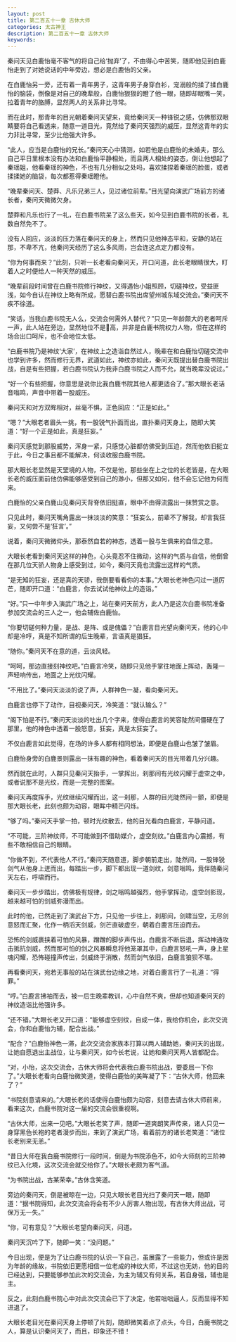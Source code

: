 ```yaml
---
layout: post
title: 第二百五十一章 古休大师
categories: 太古神王
description: 第二百五十一章 古休大师
keywords:
---
```


秦问天见白鹿怡毫不客气的将自己给‘抛弃’了，不由得心中苦笑，随即他见到白鹿怡走到了对她说话的中年旁边，想必是白鹿怡的父亲。

在白鹿怡另一旁，还有着一青年男子，这青年男子身穿白衫，宠溺般的揉了揉白鹿怡的脑袋，倒像是对自己的晚辈般，白鹿怡狠狠的瞪了他一眼，随即却眠嘴一笑，拉着青年的胳膊，显然两人的关系非比寻常。

而在此时，那青年的目光朝着秦问天望来，竟给秦问天一种锋锐之感，仿佛那双眼睛要将自己看透来，随意一道目光，竟然给了秦问天强烈的威压，显然这青年的实力非比寻常，至少比他强大许多。

“此人，应当是白鹿怡的兄长。”秦问天心中猜测，如若他是白鹿怡的未婚夫，那么自己平日里根本没有办法和白鹿怡平静相处，而且两人相处的姿态，倒让他想起了秦瑶姐，他看秦瑶的神色，不也有几分相似之处吗，喜欢揉捏着秦瑶的脸蛋，或者揉揉她的脑袋，每次都惹得秦瑶瞪他。

“晚辈秦问天、楚莽、凡乐兄弟三人，见过诸位前辈。”目光望向演武广场前方的诸长者，秦问天微微欠身。

楚莽和凡乐也行了一礼，在白鹿书院呆了这么些天，如今见到白鹿书院的长者，礼数自然免不了。

没有人回应，淡淡的压力落在秦问天的身上，然而只见他神态平和，安静的站在那，不卑不亢，他秦问天经历了这么多风雨，岂会连这点定力都没有。

“你为何事而来？”此刻，只听一长老看向秦问天，开口问道，此长老眼睛很大，盯着人之时便给人一种天然的威压。

“晚辈前段时间曾在白鹿书院修行神纹，又得遇怡小姐照顾，切磋神纹，受益匪浅，如今自认在神纹上略有所成，愿替白鹿书院出席望州城东域交流会。”秦问天不疾不徐道。

“笑话，当我白鹿书院无人么，交流会何需外人替代？”只见一年龄颇大的老者呵斥一声，此人站在旁边，显然地位不是高，并非是白鹿书院权力人物，但在这样的场合出口呵斥，也不会地位太低。

“白鹿书院乃是神纹‘大家’，在神纹上之造诣自然过人，晚辈在和白鹿怡切磋交流中也学到许多，然而修行无界，武道如此，神纹亦如此，秦问天既提出替白鹿书院出战，自是有些把握，若白鹿书院认为我非白鹿书院之人而不允，就当晚辈没说过。”

“好一个有些把握，你意思是说你比我白鹿书院其他人都更适合了。”那大眼长老话音嗡鸣，声音中带着一股威压。

秦问天和对方双眸相对，丝毫不惧，正色回应：“正是如此。”

“嗯？”大眼老者眉头一挑，有一股锐气扑面而出，直扑秦问天身上，随即大笑道：“好一个正是如此，真是狂妄。”

秦问天感觉到那股威势，浑身一紧，只感觉心脏都仿佛受到压迫，然而他依旧挺立于此，今日之事且都不能解决，何谈收服白鹿书院。

那大眼长老显然是天罡境的人物，不仅是他，那些坐在上之位的长老皆是，在大眼长老的威压面前他仿佛能够感受到自己的渺小，但那又如何，他不会忘记他为何而来。

白鹿怡的父亲白鹿山见秦问天背脊依旧挺直，眼中不由得流露出一抹赞赏之意。

只见此时，秦问天嘴角露出一抹淡淡的笑意：“狂妄么，前辈不了解我，却言我狂妄，又何尝不是‘狂言’。”

说着，秦问天微微仰头，那泰然自若的神态，透着一股与生俱来的自信之意。

大眼长老看到秦问天这样的神色，心头竟忍不住微动，这样的气质与自信，他倒曾在那几位天骄人物身上感受到过，如今，秦问天竟也流露出这样的气质。

“是无知的狂妄，还是真的天骄，我倒要看看你的本事。”大眼长老神色闪过一道厉芒，随即开口道：“白鹿言，你去试试他神纹上的造诣。”

“好。”只一中年步入演武广场之上，站在秦问天前方，此人乃是这次白鹿书院准备参加交流会的三人之一，他会辅佐白鹿怡。

“你要切磋何种力量，是战、是阵、或是傀儡？”白鹿言目光望向秦问天，他的心中却是冷哼，真是不知所谓的后生晚辈，言语真是猖狂。

“随你。”秦问天不在意的道，云淡风轻。

“呵呵，那边直接刻神纹吧。”白鹿言冷笑，随即只见他手掌往地面上挥动，轰隆一声轻响传出，地面之上光纹闪耀。

“不用比了。”秦问天淡淡的说了声，人群神色一凝，看向秦问天。

白鹿言也停下了动作，目视秦问天，冷笑道：“就认输么？”

“阁下怕是不行。”秦问天淡淡的吐出几个字来，使得白鹿言的笑容陡然间僵硬在了那里，他的神色中透着一股怒意，狂妄，真是太狂妄了。

不仅白鹿言如此觉得，在场的许多人都有相同想法，即便是白鹿山也皱了皱眉。

白鹿怡身旁的白鹿景则露出一抹有趣的神色，看着秦问天的目光带着几分兴趣。

然而就在此时，人群只见秦问天抬手，一掌挥出，刹那间有光纹闪耀于虚空之中，或者说那不是光纹，而是一完整的图案。

秦问天再度挥手，光纹继续闪耀而出，这一刹那，人群的目光陡然间一颤，即便是那大眼长老，此刻也颇为动容，眼眸中精芒闪烁。

“够了吗。”秦问天手掌一拍，顿时光纹散去，他的目光看向白鹿言，平静问道。

“不可能，三阶神纹师，不可能做到不借助媒介，虚空刻纹。”白鹿言内心震撼，有些不敢相信自己的眼睛。

“你做不到，不代表他人不行。”秦问天随意道，脚步朝前走出，陡然间，一股锋锐剑气从他身上迸而出，每踏出一步，脚下都出现一道剑纹，剑意嗡鸣，竟伴随秦问天左右，呼啸而行。

秦问天一步步踏出，仿佛极有规律，剑之嗡鸣越强烈，他手掌挥动，虚空剑影现，越来越可怕的剑威弥漫而出。

此时的他，已然走到了演武台下方，只见他一步往上，刹那间，剑啸当空，无尽剑意怒而汇聚，化作一柄滔天剑威，剑芒直破虚空，朝着白鹿言压迫而去。

恐怖的剑威裹挟着可怕的风暴，蹭蹭的脚步声传出，白鹿言不断后退，挥动神通攻击抵抗剑威，然而那可怕的剑之风暴瞬息将他笼罩其中，白鹿言怒吼一声，身上星魂闪耀，恐怖碰撞声传出，剑威终于消散，然而剑气依旧，白鹿言狼狈不堪。

再看秦问天，宛若无事般的站在演武台边缘之地，对着白鹿言行了一礼道：“得罪。”

“哼。”白鹿言拂袖而去，被一后生晚辈教训，心中自然不爽，但却也知道秦问天的神纹造诣比他强许多。

“还不错。”大眼长老又开口道：“能够虚空刻纹，自成一体，我给你机会，此次交流会，你和白鹿怡为辅，配合出战。”

“配合？”白鹿怡神色一滞，此次交流会家族本打算以两人辅助她，秦问天的出现，让她自愿退出主战位，让与秦问天，如今长老说，让她和秦问天两人皆都配合。

“对，小怡，这次交流会，古休大师将会代表我白鹿书院出战，要委屈一下你了。”大眼长老看向白鹿怡微笑道，使得白鹿怡的美眸凝了下：“古休大师，他回来了？”

“书院刻意请来的。”大眼长老的话使得白鹿怡颇为动容，刻意去请古休大师前来，看来这次，白鹿书院对这一届的交流会很重视啊。

“古休大师，出来一见吧。”大眼长老笑了声，随即一道爽朗笑声传来，诸人只见一身穿黑色长袍的老者漫步而出，来到了演武广场，看着前方的诸长老笑道：“诸位长老别来无恙。”

“昔日大师在我白鹿书院修行一段时间，倒是为书院添色不，如今大师刻的三阶神纹已入化境，这次交流会就交给你了。”大眼长老颇为客气道。

“为书院出战，古某荣幸。”古休含笑道。

旁边的秦问天，倒是被晾在一边，只见大眼长老目光扫了秦问天一眼，随即道：“据书院得知，此次交流会将会有不少人厉害人物出现，有古休大师出战，可保万无一失。”

“你，可有意见？”大眼长老望向秦问天，问道。

秦问天沉吟了下，随即一笑：“没问题。”

今日出现，便是为了让白鹿书院的认识一下自己，虽展露了一些能力，但或许是因为年龄的缘故，书院依旧更愿相信一位老成的神纹大师，不过这也无妨，他的目的已经达到，只要能够参加此次的交流会，为主为辅又有何关系，若自身强，辅也是主。

反之，此刻白鹿书院心中对此次交流会已下了决定，他若咄咄逼人，反而显得不知进退了。

大眼长老目光在秦问天身上停顿了片刻，随即微笑着点了点头，今日，白鹿书院之人，算是认识秦问天了，而且，印象还不错！

